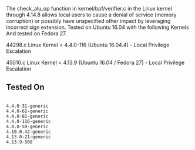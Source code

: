The check_alu_op function in kernel/bpf/verifier.c in the Linux kernel through 4.14.8 allows local users to cause a denial of service (memory corruption) or possibly have unspecified other impact by leveraging incorrect sign extension. 
Tested on Ubuntu 16.04 with the following Kernels And tested on Fedora 27.

44298.c
Linux Kernel < 4.4.0-116 (Ubuntu 16.04.4) - Local Privilege Escalation

45010.c
Linux Kernel < 4.13.9 (Ubuntu 16.04 / Fedora 27) - Local Privilege Escalation


## Tested On
```

4.4.0-31-generic
4.4.0-62-generic
4.4.0-81-generic
4.4.0-116-generic
4.8.0-58-generic
4.10.0.42-generic
4.13.0-21-generic
4.13.9-300
```

